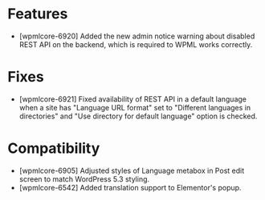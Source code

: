 # Features
* [wpmlcore-6920] Added the new admin notice warning about disabled REST API on the backend, which is required to WPML works correctly.

# Fixes
* [wpmlcore-6921] Fixed availability of REST API in a default language when a site has "Language URL format" set to "Different languages in directories" and "Use directory for default language" option is checked.

# Compatibility
* [wpmlcore-6905] Adjusted styles of Language metabox in Post edit screen to match WordPress 5.3 styling.
* [wpmlcore-6542] Added translation support to Elementor's popup.